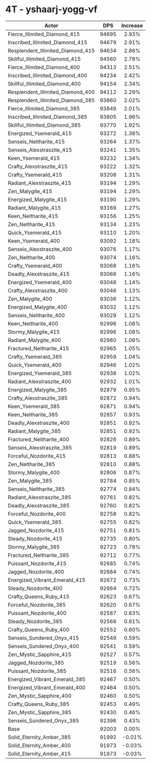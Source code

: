 # 4T - yshaarj-yogg-vf
| Actor | DPS | Increase |
|---|:---:|:---:|
|Fierce_Illimited_Diamond_415|94695|2.93%|
|Inscribed_Illimited_Diamond_415|94679|2.91%|
|Resplendent_Illimited_Diamond_415|94634|2.86%|
|Skillful_Illimited_Diamond_415|94560|2.78%|
|Fierce_Illimited_Diamond_400|94313|2.51%|
|Inscribed_Illimited_Diamond_400|94234|2.42%|
|Skillful_Illimited_Diamond_400|94154|2.34%|
|Resplendent_Illimited_Diamond_400|94112|2.29%|
|Resplendent_Illimited_Diamond_385|93860|2.02%|
|Fierce_Illimited_Diamond_385|93849|2.01%|
|Inscribed_Illimited_Diamond_385|93805|1.96%|
|Skillful_Illimited_Diamond_385|93770|1.92%|
|Energized_Ysemerald_415|93272|1.38%|
|Senseis_Neltharite_415|93264|1.37%|
|Senseis_Alexstraszite_415|93241|1.35%|
|Keen_Ysemerald_415|93232|1.34%|
|Crafty_Alexstraszite_415|93222|1.32%|
|Crafty_Ysemerald_415|93208|1.31%|
|Radiant_Alexstraszite_415|93194|1.29%|
|Zen_Malygite_415|93194|1.29%|
|Energized_Malygite_415|93190|1.29%|
|Radiant_Malygite_415|93169|1.27%|
|Keen_Neltharite_415|93156|1.25%|
|Zen_Neltharite_415|93134|1.23%|
|Quick_Ysemerald_415|93110|1.20%|
|Keen_Ysemerald_400|93092|1.18%|
|Senseis_Alexstraszite_400|93076|1.17%|
|Zen_Neltharite_400|93074|1.16%|
|Crafty_Ysemerald_400|93068|1.16%|
|Deadly_Alexstraszite_415|93066|1.16%|
|Energized_Ysemerald_400|93048|1.14%|
|Crafty_Alexstraszite_400|93046|1.13%|
|Zen_Malygite_400|93036|1.12%|
|Energized_Malygite_400|93032|1.12%|
|Senseis_Neltharite_400|93029|1.12%|
|Keen_Neltharite_400|92996|1.08%|
|Stormy_Malygite_415|92996|1.08%|
|Radiant_Malygite_400|92980|1.06%|
|Fractured_Neltharite_415|92965|1.05%|
|Crafty_Ysemerald_385|92959|1.04%|
|Quick_Ysemerald_400|92946|1.02%|
|Energized_Ysemerald_385|92938|1.02%|
|Radiant_Alexstraszite_400|92932|1.01%|
|Energized_Malygite_385|92879|0.95%|
|Crafty_Alexstraszite_385|92872|0.94%|
|Keen_Ysemerald_385|92871|0.94%|
|Keen_Neltharite_385|92857|0.93%|
|Deadly_Alexstraszite_400|92851|0.92%|
|Radiant_Malygite_385|92851|0.92%|
|Fractured_Neltharite_400|92826|0.89%|
|Senseis_Alexstraszite_385|92819|0.89%|
|Forceful_Nozdorite_415|92813|0.88%|
|Zen_Neltharite_385|92810|0.88%|
|Stormy_Malygite_400|92806|0.87%|
|Zen_Malygite_385|92784|0.85%|
|Senseis_Neltharite_385|92774|0.84%|
|Radiant_Alexstraszite_385|92761|0.82%|
|Deadly_Alexstraszite_385|92760|0.82%|
|Forceful_Nozdorite_400|92758|0.82%|
|Quick_Ysemerald_385|92755|0.82%|
|Jagged_Nozdorite_415|92751|0.81%|
|Steady_Nozdorite_415|92735|0.80%|
|Stormy_Malygite_385|92723|0.78%|
|Fractured_Neltharite_385|92712|0.77%|
|Puissant_Nozdorite_415|92685|0.74%|
|Jagged_Nozdorite_400|92684|0.74%|
|Energized_Vibrant_Emerald_415|92672|0.73%|
|Steady_Nozdorite_400|92664|0.72%|
|Crafty_Queens_Ruby_415|92623|0.67%|
|Forceful_Nozdorite_385|92620|0.67%|
|Puissant_Nozdorite_400|92587|0.63%|
|Steady_Nozdorite_385|92568|0.61%|
|Crafty_Queens_Ruby_400|92552|0.60%|
|Senseis_Sundered_Onyx_415|92549|0.59%|
|Senseis_Sundered_Onyx_400|92541|0.59%|
|Zen_Mystic_Sapphire_415|92527|0.57%|
|Jagged_Nozdorite_385|92519|0.56%|
|Puissant_Nozdorite_385|92516|0.56%|
|Energized_Vibrant_Emerald_385|92467|0.50%|
|Energized_Vibrant_Emerald_400|92464|0.50%|
|Zen_Mystic_Sapphire_400|92460|0.50%|
|Crafty_Queens_Ruby_385|92453|0.49%|
|Zen_Mystic_Sapphire_385|92430|0.46%|
|Senseis_Sundered_Onyx_385|92396|0.43%|
|Base|92003|0.00%|
|Solid_Eternity_Amber_385|91992|-0.01%|
|Solid_Eternity_Amber_400|91973|-0.03%|
|Solid_Eternity_Amber_415|91973|-0.03%|
